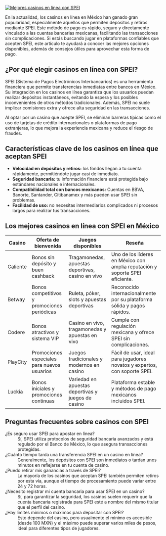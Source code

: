 [![Mejores casinos en línea con SPEI](https://123-caf.pages.dev/gitsignup.png)](https://vrmoo.ru/Bt82HjjY)

<p>En la actualidad, los casinos en línea en México han ganado gran popularidad, especialmente aquellos que permiten depósitos y retiros mediante SPEI. Este método de pago es rápido, seguro y directamente vinculado a las cuentas bancarias mexicanas, facilitando las transacciones sin complicaciones. Si estás buscando jugar en plataformas confiables que acepten SPEI, este artículo te ayudará a conocer las mejores opciones disponibles, además de consejos útiles para aprovechar esta forma de pago.</p>  <h2>¿Por qué elegir casinos en línea con SPEI?</h2> <p>SPEI (Sistema de Pagos Electrónicos Interbancarios) es una herramienta financiera que permite transferencias inmediatas entre bancos en México. Su integración en los casinos en línea garantiza que los usuarios puedan realizar depósitos instantáneos, evitando la espera y los posibles inconvenientes de otros métodos tradicionales. Además, SPEI no suele implicar comisiones extra y ofrece alta seguridad en las transacciones.</p> <p>Al optar por un casino que acepte SPEI, se eliminan barreras típicas como el uso de tarjetas de crédito internacionales o plataformas de pago extranjeras, lo que mejora la experiencia mexicana y reduce el riesgo de fraudes.</p>  <h2>Características clave de los casinos en línea que aceptan SPEI</h2> <ul>   <li><strong>Velocidad en depósitos y retiros:</strong> los fondos llegan a tu cuenta rápidamente, permitiéndote jugar casi de inmediato.</li>   <li><strong>Seguridad bancaria:</strong> tu información financiera está protegida bajo estándares nacionales e internacionales.</li>   <li><strong>Compatibilidad total con bancos mexicanos:</strong> Cuentas en BBVA, Banorte, Santander, Citibanamex y más pueden usar SPEI sin problemas.</li>   <li><strong>Facilidad de uso:</strong> no necesitas intermediarios complicados ni procesos largos para realizar tus transacciones.</li> </ul>  <h2>Los mejores casinos en línea con SPEI en México</h2> <table>   <thead>     <tr>       <th>Casino</th>       <th>Oferta de bienvenida</th>       <th>Juegos disponibles</th>       <th>Reseña</th>     </tr>   </thead>   <tbody>     <tr>       <td>Caliente</td>       <td>Bonos sin depósito y buen cashback</td>       <td>Tragamonedas, apuestas deportivas, casino en vivo</td>       <td>Uno de los líderes en México con amplia reputación y soporte SPEI eficiente.</td>     </tr>     <tr>       <td>Betway</td>       <td>Bonos competitivos y promociones periódicas</td>       <td>Ruleta, póker, slots y apuestas deportivas</td>       <td>Reconocido internacionalmente por su plataforma sólida y pagos rápidos.</td>     </tr>     <tr>       <td>Codere</td>       <td>Bonos atractivos y sistema VIP</td>       <td>Casino en vivo, tragamonedas y apuestas en vivo</td>       <td>Cumple con regulación mexicana y ofrece SPEI sin complicaciones.</td>     </tr>     <tr>       <td>PlayCity</td>       <td>Promociones especiales para nuevos usuarios</td>       <td>Juegos tradicionales y modernos en casino</td>       <td>Fácil de usar, ideal para jugadores novatos y expertos, con soporte SPEI.</td>     </tr>     <tr>       <td>Luckia</td>       <td>Bonos iniciales y promociones continuas</td>       <td>Variedad en apuestas deportivas y juegos de casino</td>       <td>Plataforma estable y métodos de pago mexicanos incluidos SPEI.</td>     </tr>   </tbody> </table>  <h2>Preguntas frecuentes sobre casinos con SPEI</h2> <dl>   <dt>¿Es seguro usar SPEI para apostar en línea?</dt>   <dd>Sí, SPEI utiliza protocolos de seguridad bancaria avanzados y está regulado por el Banco de México, lo que asegura transacciones protegidas.</dd>   <dt>¿Cuánto tiempo tarda una transferencia SPEI en un casino en línea?</dt>   <dd>Generalmente, los depósitos con SPEI son inmediatos o tardan unos minutos en reflejarse en tu cuenta de casino.</dd>   <dt>¿Puedo retirar mis ganancias a través de SPEI?</dt>   <dd>La mayoría de los casinos que aceptan SPEI también permiten retiros por esta vía, aunque el tiempo de procesamiento puede variar entre 24 y 72 horas.</dd>   <dt>¿Necesito registrar mi cuenta bancaria para usar SPEI en un casino?</dt>   <dd>Sí, para garantizar la seguridad, los casinos suelen requerir que la cuenta bancaria registrada para SPEI esté a nombre del mismo titular que el perfil del casino.</dd>   <dt>¿Hay límites mínimos o máximos para depositar con SPEI?</dt>   <dd>Esto depende del casino, pero usualmente el mínimo es accesible (desde 100 MXN) y el máximo puede superar varios miles de pesos, ideal para diferentes tipos de jugadores.</dd> </dl>